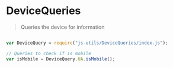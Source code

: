 
# DeviceQueries

> Queries the device for information


```javascript

var DeviceQuery = require("js-utils/DeviceQueries/index.js");

// Queries to check if is mobile
var isMobile = DeviceQuery.UA.isMobile();

 ```